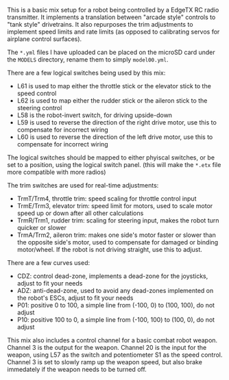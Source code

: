 This is a basic mix setup for a robot being controlled by a EdgeTX RC radio transmitter. It implements a translation between "arcade style" controls to "tank style" drivetrains. It also repurposes the trim adjustments to implement speed limits and rate limits (as opposed to calibrating servos for airplane control surfaces).

The `*.yml` files I have uploaded can be placed on the microSD card under the `MODELS` directory, rename them to simply `model00.yml`.

There are a few logical switches being used by this mix:

 * L61 is used to map either the throttle stick or the elevator stick to the speed control
 * L62 is used to map either the rudder stick or the aileron stick to the steering control
 * L58 is the robot-invert switch, for driving upside-down
 * L59 is used to reverse the direction of the right drive motor, use this to compensate for incorrect wiring
 * L60 is used to reverse the direction of the left drive motor, use this to compensate for incorrect wiring

The logical switches should be mapped to either phyiscal switches, or be set to a position, using the logical switch panel. (this will make the `*.etx` file more compatible with more radios)

The trim switches are used for real-time adjustments:

 * TrmT/Trm4, throttle trim: speed scaling for throttle control input
 * TrmE/Trm3, elevator trim: speed limit for motors, used to scale motor speed up or down after all other calculations
 * TrmR/Trm1, rudder trim: scaling for steering input, makes the robot turn quicker or slower
 * TrmA/Trm2, aileron trim: makes one side's motor faster or slower than the opposite side's motor, used to compensate for damaged or binding motor/wheel. If the robot is not driving straight, use this to adjust.

There are a few curves used:

 * CDZ: control dead-zone, implements a dead-zone for the joysticks, adjust to fit your needs
 * ADZ: anti-dead-zone, used to avoid any dead-zones implemented on the robot's ESCs, adjust to fit your needs
 * P01: positive 0 to 100, a simple line from (-100, 0) to (100, 100), do not adjust
 * P10: positive 100 to 0, a simple line from (-100, 100) to (100, 0), do not adjust

This mix also includes a control channel for a basic combat robot weapon. Channel 3 is the output for the weapon. Channel 20 is the input for the weapon, using L57 as the switch and potentiometer S1 as the speed control. Channel 3 is set to slowly ramp up the weapon speed, but also brake immedately if the weapon needs to be turned off.
